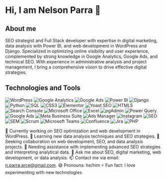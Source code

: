 # Hi, I am Nelson Parra 👋

## About me
SEO strategist and Full Stack developer with expertise in digital marketing, data analysis with Power BI, and web development in WordPress and Django. Specialized in optimizing online visibility and user experience, complemented by strong knowledge in Google Analytics, Google Ads, and technical SEO. With experience in administrative analysis and project management, I bring a comprehensive vision to drive effective digital strategies.


## Technologies and Tools
![WordPress](https://img.shields.io/badge/-WordPress-21759B?style=flat&logo=WordPress&logoColor=white)
![Google Analytics](https://img.shields.io/badge/-Google%20Analytics-E37400?style=flat&logo=google-analytics&logoColor=white)
![Google Ads](https://img.shields.io/badge/-Google%20Ads-4285F4?style=flat&logo=google-ads&logoColor=white)
![Power BI](https://img.shields.io/badge/-Power%20BI-F2C811?style=flat&logo=power-bi&logoColor=black)
![Django](https://img.shields.io/badge/-Django-092E20?style=flat&logo=Django&logoColor=white)
![Python](https://img.shields.io/badge/-Python-3776AB?style=flat&logo=Python&logoColor=white)
![SQL](https://img.shields.io/badge/-SQL-4479A1?style=flat&logo=MySQL&logoColor=white)
![CSS3](https://img.shields.io/badge/-CSS3-1572B6?style=flat&logo=css3&logoColor=white)
![Elementor](https://img.shields.io/badge/-Elementor-92003B?style=flat&logo=elementor&logoColor=white)
![Yoast SEO](https://img.shields.io/badge/-Yoast%20SEO-464646?style=flat&logo=yoast&logoColor=white)
![HTML5](https://img.shields.io/badge/-HTML5-E34F26?style=flat&logo=html5&logoColor=white)
![Search Console](https://img.shields.io/badge/-Search%20Console-4285F4?style=flat&logo=search-console&logoColor=white)
![Microsoft Office](https://img.shields.io/badge/-Microsoft%20Office-D83B01?style=flat&logo=microsoft-office&logoColor=white)
![Excel](https://img.shields.io/badge/-Excel-217346?style=flat&logo=microsoft-excel&logoColor=white)
![pgAdmin](https://img.shields.io/badge/-pgAdmin-336791?style=flat&logo=postgresql&logoColor=white)
![Power Query](https://img.shields.io/badge/-Power%20Query-F2C811?style=flat&logo=powerbi&logoColor=black)
![Google Ads](https://img.shields.io/badge/-Google%20Ads-4285F4?style=flat&logo=google-ads&logoColor=white)
![Meta Business Suite](https://img.shields.io/badge/-Meta%20Business%20Suite-3b5998?style=flat&logo=meta&logoColor=white)
![Ads Manager](https://img.shields.io/badge/-Ads%20Manager-0077B5?style=flat&logo=linkedin&logoColor=white)
![Instagram](https://img.shields.io/badge/-Instagram-E4405F?style=flat&logo=instagram&logoColor=white)
![SEO](https://img.shields.io/badge/-SEO-47A248?style=flat&logo=SEO&logoColor=white)
![SEM](https://img.shields.io/badge/-SEM-FF6E00?style=flat&logo=google&logoColor=white)
![Scrum](https://img.shields.io/badge/-Scrum-5849BE?style=flat&logo=scrum&logoColor=white)
![Microsoft Teams](https://img.shields.io/badge/-Microsoft%20Teams-6264A7?style=flat&logo=microsoft-teams&logoColor=white)
![Confluence](https://img.shields.io/badge/-Confluence-172B4D?style=flat&logo=confluence&logoColor=white)
![Jira](https://img.shields.io/badge/-Jira-0052CC?style=flat&logo=jira&logoColor=white)
![PHP](https://img.shields.io/badge/-PHP-777BB4?style=flat&logo=php&logoColor=white)


🔭 Currently working on SEO optimization and web development in WordPress.
🌱 Learning new data analysis techniques and SEO strategies.
👯 Seeking collaboration on web development, SEO, and data analysis projects.
🤔 Needing assistance with implementing advanced SEO strategies and interpreting analytical data.
💬 Ask me about SEO, digital marketing, web development, or data analysis.
📫 Contact me via email: n.parra.arce@gmail.com.
😄 Pronouns: he/him
⚡ Fun fact: I love experimenting with new technologies 

